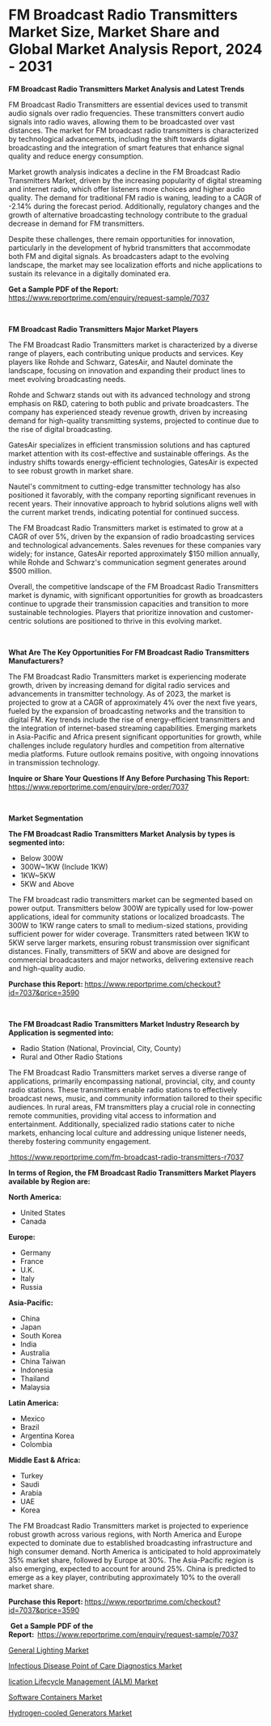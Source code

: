 <p><h1>FM Broadcast Radio Transmitters Market Size, Market Share and Global Market Analysis Report, 2024 - 2031</h1></p><p><strong>FM Broadcast Radio Transmitters Market Analysis and Latest Trends</strong></p>
<p><p>FM Broadcast Radio Transmitters are essential devices used to transmit audio signals over radio frequencies. These transmitters convert audio signals into radio waves, allowing them to be broadcasted over vast distances. The market for FM broadcast radio transmitters is characterized by technological advancements, including the shift towards digital broadcasting and the integration of smart features that enhance signal quality and reduce energy consumption.</p><p>Market growth analysis indicates a decline in the FM Broadcast Radio Transmitters Market, driven by the increasing popularity of digital streaming and internet radio, which offer listeners more choices and higher audio quality. The demand for traditional FM radio is waning, leading to a CAGR of -2.14% during the forecast period. Additionally, regulatory changes and the growth of alternative broadcasting technology contribute to the gradual decrease in demand for FM transmitters.</p><p>Despite these challenges, there remain opportunities for innovation, particularly in the development of hybrid transmitters that accommodate both FM and digital signals. As broadcasters adapt to the evolving landscape, the market may see localization efforts and niche applications to sustain its relevance in a digitally dominated era.</p></p>
<p><strong>Get a Sample PDF of the Report:&nbsp;</strong> <a href="https://www.reportprime.com/enquiry/request-sample/7037">https://www.reportprime.com/enquiry/request-sample/7037</a></p>
<p>&nbsp;</p>
<p><strong>FM Broadcast Radio Transmitters Major Market Players</strong></p>
<p><p>The FM Broadcast Radio Transmitters market is characterized by a diverse range of players, each contributing unique products and services. Key players like Rohde and Schwarz, GatesAir, and Nautel dominate the landscape, focusing on innovation and expanding their product lines to meet evolving broadcasting needs.</p><p>Rohde and Schwarz stands out with its advanced technology and strong emphasis on R&D, catering to both public and private broadcasters. The company has experienced steady revenue growth, driven by increasing demand for high-quality transmitting systems, projected to continue due to the rise of digital broadcasting.</p><p>GatesAir specializes in efficient transmission solutions and has captured market attention with its cost-effective and sustainable offerings. As the industry shifts towards energy-efficient technologies, GatesAir is expected to see robust growth in market share.</p><p>Nautel's commitment to cutting-edge transmitter technology has also positioned it favorably, with the company reporting significant revenues in recent years. Their innovative approach to hybrid solutions aligns well with the current market trends, indicating potential for continued success.</p><p>The FM Broadcast Radio Transmitters market is estimated to grow at a CAGR of over 5%, driven by the expansion of radio broadcasting services and technological advancements. Sales revenues for these companies vary widely; for instance, GatesAir reported approximately $150 million annually, while Rohde and Schwarz's communication segment generates around $500 million.</p><p>Overall, the competitive landscape of the FM Broadcast Radio Transmitters market is dynamic, with significant opportunities for growth as broadcasters continue to upgrade their transmission capacities and transition to more sustainable technologies. Players that prioritize innovation and customer-centric solutions are positioned to thrive in this evolving market.</p></p>
<p>&nbsp;</p>
<p><strong>What Are The Key Opportunities For FM Broadcast Radio Transmitters Manufacturers?</strong></p>
<p><p>The FM Broadcast Radio Transmitters market is experiencing moderate growth, driven by increasing demand for digital radio services and advancements in transmitter technology. As of 2023, the market is projected to grow at a CAGR of approximately 4% over the next five years, fueled by the expansion of broadcasting networks and the transition to digital FM. Key trends include the rise of energy-efficient transmitters and the integration of internet-based streaming capabilities. Emerging markets in Asia-Pacific and Africa present significant opportunities for growth, while challenges include regulatory hurdles and competition from alternative media platforms. Future outlook remains positive, with ongoing innovations in transmission technology.</p></p>
<p><strong>Inquire or Share Your Questions If Any Before Purchasing This Report:</strong> <a href="https://www.reportprime.com/enquiry/pre-order/7037">https://www.reportprime.com/enquiry/pre-order/7037</a></p>
<p>&nbsp;</p>
<p><strong>Market Segmentation</strong></p>
<p><strong>The FM Broadcast Radio Transmitters Market Analysis by types is segmented into:</strong></p>
<p><ul><li>Below 300W</li><li>300W~1KW (Include 1KW)</li><li>1KW~5KW</li><li>5KW and Above</li></ul></p>
<p><p>The FM broadcast radio transmitters market can be segmented based on power output. Transmitters below 300W are typically used for low-power applications, ideal for community stations or localized broadcasts. The 300W to 1KW range caters to small to medium-sized stations, providing sufficient power for wider coverage. Transmitters rated between 1KW to 5KW serve larger markets, ensuring robust transmission over significant distances. Finally, transmitters of 5KW and above are designed for commercial broadcasters and major networks, delivering extensive reach and high-quality audio.</p></p>
<p><strong>Purchase this Report:&nbsp;</strong><a href="https://www.reportprime.com/checkout?id=7037&price=3590">https://www.reportprime.com/checkout?id=7037&price=3590</a></p>
<p>&nbsp;</p>
<p><strong>The FM Broadcast Radio Transmitters Market Industry Research by Application is segmented into:</strong></p>
<p><ul><li>Radio Station (National, Provincial, City, County)</li><li>Rural and Other Radio Stations</li></ul></p>
<p><p>The FM Broadcast Radio Transmitters market serves a diverse range of applications, primarily encompassing national, provincial, city, and county radio stations. These transmitters enable radio stations to effectively broadcast news, music, and community information tailored to their specific audiences. In rural areas, FM transmitters play a crucial role in connecting remote communities, providing vital access to information and entertainment. Additionally, specialized radio stations cater to niche markets, enhancing local culture and addressing unique listener needs, thereby fostering community engagement.</p></p>
<p><a href="https://www.reportprime.com/fm-broadcast-radio-transmitters-r7037">&nbsp;https://www.reportprime.com/fm-broadcast-radio-transmitters-r7037</a></p>
<p><strong>In terms of Region, the FM Broadcast Radio Transmitters Market Players available by Region are:</strong></p>
<p>
    <p> <strong> North America: </strong>
        <ul>
            <li>United States</li>
            <li>Canada</li>
        </ul>
        </p> 
    <p> <strong> Europe: </strong>
        <ul>
            <li>Germany</li>
            <li>France</li>
            <li>U.K.</li>
            <li>Italy</li>
            <li>Russia</li>
        </ul>
        </p> 
    <p> <strong> Asia-Pacific: </strong>
        <ul>
            <li>China</li>
            <li>Japan</li>
            <li>South Korea</li>
            <li>India</li>
            <li>Australia</li>
            <li>China Taiwan</li>
            <li>Indonesia</li>
            <li>Thailand</li>
            <li>Malaysia</li>
        </ul>
        </p> 
    <p> <strong> Latin America: </strong>
        <ul>
            <li>Mexico</li>
            <li>Brazil</li>
            <li>Argentina Korea</li>
            <li>Colombia</li>
        </ul>
        </p> 
    <p> <strong> Middle East & Africa: </strong>
        <ul>
            <li>Turkey</li>
            <li>Saudi</li>
            <li>Arabia</li>
            <li>UAE</li>
            <li>Korea</li>
        </ul>
    </p>
    </p>
<p><p>The FM Broadcast Radio Transmitters market is projected to experience robust growth across various regions, with North America and Europe expected to dominate due to established broadcasting infrastructure and high consumer demand. North America is anticipated to hold approximately 35% market share, followed by Europe at 30%. The Asia-Pacific region is also emerging, expected to account for around 25%. China is predicted to emerge as a key player, contributing approximately 10% to the overall market share.</p></p>
<p><strong>Purchase this Report: </strong><a href="https://www.reportprime.com/checkout?id=7037&price=3590">https://www.reportprime.com/checkout?id=7037&price=3590</a></p>
<p>&nbsp;<strong>Get a Sample PDF of the Report:&nbsp;&nbsp;</strong><a href="https://www.reportprime.com/enquiry/request-sample/7037">https://www.reportprime.com/enquiry/request-sample/7037</a></p>
<p><strong></strong></p>
<p><p><a href="https://medium.com/@christopher.fisher66709/global-general-lighting-market-trends-forecasts-and-market-strategic-analysis-2024-2031-341bbfc77f73">General Lighting Market</a></p><p><a href="https://www.linkedin.com/pulse/what-innovations-shaping-infectious-disease-point-care-diagnostics-iylqc?trackingId=GhJYaGFNSZKulgSE5GCMCQ%3D%3D">Infectious Disease Point of Care Diagnostics Market</a></p><p><a href="https://issuu.com/reportprime-2/docs/lication-lifecycle-management-alm-m_dbfb31cb3df03d">lication Lifecycle Management (ALM) Market</a></p><p><a href="https://www.linkedin.com/pulse/software-containers-market2024-2031-industry-insights-investment-puupc?trackingId=akENWqJtSXClM8vm7LCOTQ%3D%3D">Software Containers Market</a></p><p><a href="https://issuu.com/reportprime-2/docs/hydrogen-cooled-generators-market-s_eb8ba7d4725753">Hydrogen-cooled Generators Market</a></p></p>